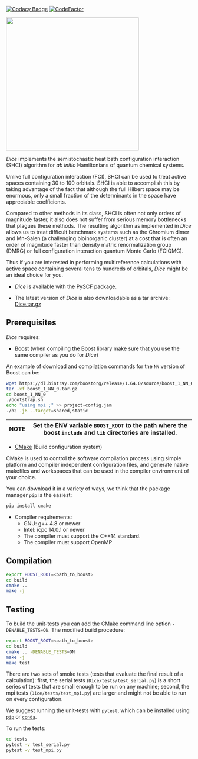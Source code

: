 [![Codacy Badge](https://api.codacy.com/project/badge/Grade/49d4e0485f3448da95b7ae0711bbcf2a)](https://www.codacy.com?utm_source=github.com&amp;utm_medium=referral&amp;utm_content=sanshar/Dice&amp;utm_campaign=Badge_Grade)
[![CodeFactor](https://www.codefactor.io/repository/github/sanshar/dice/badge/cmake)](https://www.codefactor.io/repository/github/sanshar/dice/overview/cmake)

<div><img src="https://github.com/sanshar/Dice/blob/master/docs/images/dice_lateral.png" height="360px"/></div>

*Dice* implements the semistochastic heat bath configuration interaction (SHCI) algorithm for *ab initio* Hamiltonians of quantum chemical systems.

Unlike full configuration interaction (FCI), SHCI can be used to treat active spaces containing 30 to 100 orbitals.
SHCI is able to accomplish this by taking advantage of the fact that although the full Hilbert space may be enormous,
only a small fraction of the determinants in the space have appreciable coefficients.

Compared to other methods in its class, SHCI is often not only orders of magnitude faster,
it also does not suffer from serious memory bottlenecks that plagues these methods.
The resulting algorithm as implemented in *Dice* allows us to treat difficult benchmark systems
such as the Chromium dimer and Mn-Salen (a challenging bioinorganic cluster) at a cost that is often
an order of magnitude faster than density matrix renormalization group (DMRG) or full configuration interaction quantum Monte Carlo (FCIQMC).

Thus if you are interested in performing multireference calculations with active space containing several tens to hundreds of orbitals,
*Dice* might be an ideal choice for you.


* *Dice* is available with the [PySCF](https://github.com/sunqm/pyscf/blob/master/README.md) package.

* The latest version of *Dice* is also downloadable as a tar archive: [Dice.tar.gz](images/Dice.tar.gz)

Prerequisites
------------

*Dice* requires:

* [Boost](http://www.boost.org/) (when compiling the Boost library make sure that you use the same compiler as you do for *Dice*)

An example of download and compilation commands for the `NN` version of Boost can be:

```bash
wget https://dl.bintray.com/boostorg/release/1.64.0/source/boost_1_NN_0.tar.gz
tar -xf boost_1_NN_0.tar.gz
cd boost_1_NN_0
./bootstrap.sh
echo "using mpi ;" >> project-config.jam
./b2 -j6 --target=shared,static
```

**NOTE** | Set the ENV variable `BOOST_ROOT` to the path where the boost `include` and `lib` directories are installed.
-|-

* [CMake]() (Build configuration system)

CMake is used to control the software compilation process using simple platform and compiler independent configuration files, and generate native makefiles and workspaces that can be used in the compiler environment of your choice.

You can download it in a variety of ways, we think that the package manager `pip` is the easiest:

```bash
pip install cmake
```

<!-- * [Eigen](http://eigen.tuxfamily.org/dox/) (Eigen consists of header files and does not have to be compiled but can be installed)
This is automatically downloaded during the installation of *Dice*. -->


* Compiler requirements:
    - GNU: g++ 4.8 or newer
    - Intel: icpc 14.0.1 or newer
    - The compiler must support the C++14 standard.
    - The compiler must support OpenMP


Compilation
-------

```bash
export BOOST_ROOT=<path_to_boost>
cd build
cmake ..
make -j
```


Testing
-------

To build the unit-tests you can add the CMake command line option `-DENABLE_TESTS=ON`. The modified build procedure:

```bash
export BOOST_ROOT=<path_to_boost>
cd build
cmake .. -DENABLE_TESTS=ON
make -j
make test
```

There are two sets of smoke tests (tests that evaluate the final result of a calculation): first, the serial tests (`Dice/tests/test_serial.py`) is a short series of tests that are small enough to be run on any machine; second, the mpi tests (`Dice/tests/test_mpi.py`) are larger and might not be able to run on every configuration.

We suggest running the unit-tests with `pytest`, which can be installed using [`pip`](https://docs.pytest.org/en/latest/getting-started.html#install-pytest) or [`conda`](https://anaconda.org/anaconda/pytest).

To run the tests:

```bash
cd tests
pytest -v test_serial.py
pytest -v test_mpi.py
```
